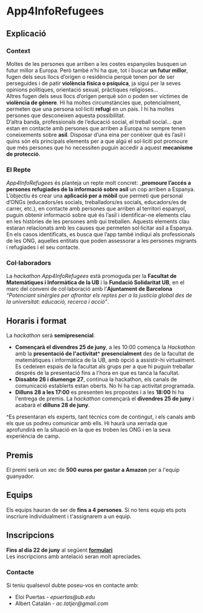# App4InfoRefugees
## Explicació
### Context
Moltes de les persones que arriben a les costes espanyoles busquen un futur millor a Europa. Però també n’hi ha que, tot i buscar __un futur millor__, fugen dels seus llocs d’origen o residència perquè tenen por de ser perseguides i de patir __violència física o psíquica__, ja sigui per la seves opinions polítiques, orientació sexual, pràctiques religioses... \
Altres fugen dels seus llocs d’origen perquè són o poden ser víctimes de __violència de gènere__. Hi ha moltes circumstàncies que, potencialment, permeten que una persona sol·liciti __refugi__ en un país. I hi ha moltes persones que desconeixen aquesta possibilitat. \
D’altra banda, professionals de l’educació social, el treball social... que estan en contacte amb persones que arriben a Europa no sempre tenen coneixements sobre __asil__. Disposar d’una eina per conèixer què és l’asil i quins són els principals elements per a que algú el sol·liciti pot promoure que més persones que ho necessiten puguin accedir a aquest __mecanisme de protecció__.

### El Repte
_App4InfoRefugees_ és planteja un repte molt concret: ___promoure l’accés a persones refugiades de la informació sobre asil__ un cop arriben a Espanya. \
L’objectiu és crear una __aplicació per a mòbil__ que permeti que personal d’ONGs (educadors/es socials, treballadors/es socials, educadors/es de carrer, etc.), en contacte amb persones que arriben al territori espanyol, puguin obtenir informació sobre què és l’asil i identificar-ne elements clau en les històries de les persones amb qui treballen. Aquests elements clau estaran relacionats amb les causes que permeten sol·licitar asil a Espanya. En els casos identificats, es busca que l’app també indiqui als professionals de les ONG, aquelles entitats que poden assessorar a les persones migrants i refugiades i el seu contacte. 

### Col·laboradors
La _hackathon App4InfoRefugees_ està promoguda per la __Facultat de Matemàtiques i Informàtica de la UB__ i la __Fundació Solidaritat UB__, en el marc del conveni de col·laboració amb l'__Ajuntament de Barcelona__ _“Potenciant sinèrgies per afrontar els reptes per a la justícia global des de la universitat: educació, recerca i acció”_.  


## Horaris i format
La _hackathon_ serà __semipresencial__.
* __Començarà el divendres 25 de juny__, a les 10:00 comença la _Hackathon_ amb la __presentació de l'activitat^__ __presencialment__ des de la facultat de matemàtiques i informàtica de la UB, amb opció a assistir-hi virtualment. Es cedeixen espais de la facultat als grups per a que hi puguin treballar després de la presentació fins a l'hora en que es tanca la facultat.
* __Dissabte 26 i diumenge 27__, continua la hackathon, els canals de comunicació establerts estan oberts. No hi ha cap activitat programada.
* __Dilluns 28 a les 17:00__ es presenten les propostes i a les __18:00__ hi ha l'entrega de premis.
La _hackathon_ començarà el __divendres 25 de juny__ i acabarà el __dilluns 28 de juny__.

^Es presentaran els experts, tant tècnics com de contingut, i els canals amb els que us podreu comunicar amb ells. Hi haurà una xerrada que aprofundirà en la situació en la que es troben les ONG i en la seva experiència de camp. 

## Premis
El premi serà un xec de __500 euros per gastar a Amazon__ per a l'equip guanyador.


## Equips
Els equips hauran de ser de __fins a 4 persones__. 
Si no tens equip ets pots inscriure individualment i t'assignarem a un equip.

## Inscripcions
__Fins al dia 22 de juny__ al següent __[formulari](https://forms.gle/qgHSN1Uc1mD818kY8)__  \
Les inscripcions amb antelació seran molt apreciades.

### Contacte
Si teniu qualsevol dubte poseu-vos en contacte amb:
* Eloi Puertas - _epuertas@ub.edu_
* Albert Catalán - _ac.tatjer@gmail.com_
